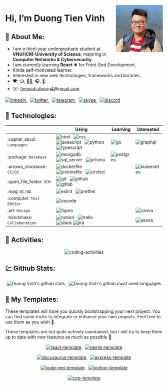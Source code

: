<img align="right"
src="https://raw.githubusercontent.com/DuckyMomo20012/DuckyMomo20012/main/assets/avatar.jpg"
height="150px" width="150px" alt="Duong Vinh avatar" title="Hi, nice to meet
you! 🤖"/>

# Hi, I’m Duong Tien Vinh

## :unicorn: About Me:

- I am a third-year undergraduate student at <b>VNUHCM-University of
  Science</b>, majoring in <b>Computer Networks & Cybersecurity</b>.
- I am currently learning <b>React :atom_symbol:</b> for Front-End Development.
- Kinda self-motivated learner.
- Interested in new web technologies, frameworks and libraries.
- :heart:: :tv:, :man_technologist:, :headphones:, :badminton:.
- :envelope:: tienvinh.duong4@gmail.com

<a href="https://www.linkedin.com/in/duong-tien-vinh">
    <img src="https://cdn.jsdelivr.net/gh/devicons/devicon/icons/linkedin/linkedin-original.svg" height="32px" width="32px" alt="linkedin" title="My LinkedIn profile"/>
</a>
&nbsp;
<a href="https://twitter.com/duckymomo20012">
    <img src="https://user-images.githubusercontent.com/64480713/181669651-ecc731ff-a047-4ea0-9dab-9a6fd8478a4f.svg" height="32px" width="32px" alt="twitter" title="My Twitter account"/>
</a>
&nbsp;
<a href="https://t.me/duckymomo20012">
    <img src="https://user-images.githubusercontent.com/64480713/181579009-2851ced3-3ef9-4008-84c7-7f222c37c25b.svg" height="32px" width="32px" alt="telegram" title="My Telegram account"/>
</a>
&nbsp;
<a href="https://join.skype.com/invite/xabx5AI61PJc">
    <img src="https://user-images.githubusercontent.com/64480713/181579136-7ddffd39-476d-4212-af24-737ae02a7071.svg" height="32px" width="32px" alt="skype" title="My Skype account"/>
</a>
&nbsp;
<a href="https://discordapp.com/users/509778560224067605/">
    <img src="https://user-images.githubusercontent.com/64480713/181579318-2ce0865b-990a-43fd-a49a-2fb80df07164.svg" height="32px" width="32px" alt="discord" title="My Dicord account"/>
</a>

## :robot: Technologies:

<table>
    <thead>
        <tr>
            <th></th>
            <th>Using</th>
            <th>Learning</th>
            <th>Interested</th>
        </tr>
    </thead>
    <tbody>
        <tr>
            <td>:capital_abcd: <code>Languages</code></td>
            <td>
                <img src="https://cdn.jsdelivr.net/gh/devicons/devicon/icons/html5/html5-original.svg" height="32px" alt="html" title="HTML"/>
                &nbsp;
                <img src="https://cdn.jsdelivr.net/gh/devicons/devicon/icons/css3/css3-original.svg" height="32px" alt="css" title="CSS"/>
                &nbsp;
                <img src="https://cdn.jsdelivr.net/gh/devicons/devicon/icons/javascript/javascript-original.svg" height="32px" alt="javascript" title="Javascript"/>
                &nbsp;
                <img src="https://cdn.jsdelivr.net/gh/devicons/devicon/icons/python/python-original.svg" height="32px" alt="python" title="Python"/>
                &nbsp;
                <img src="https://cdn.jsdelivr.net/gh/devicons/devicon/icons/typescript/typescript-original.svg" height="32px" alt="typescript" title="Typescript"/>
            </td>
            <td>
                <img src="https://cdn.jsdelivr.net/gh/devicons/devicon/icons/go/go-original.svg" height="32px" alt="go" title="Go"/>
            </td>
            <td>
                <img src="https://cdn.jsdelivr.net/gh/devicons/devicon/icons/graphql/graphql-plain.svg" height="32px" alt="graphql" title="GraphQL"/>
            </td>
        </tr>
        <tr>
            <td>:package: <code>Database</code></td>
            <td>
                <img src="https://cdn.jsdelivr.net/gh/devicons/devicon/icons/mongodb/mongodb-original.svg" height="32px" alt="mongodb" title="MongoDB"/>
                &nbsp;
                <img src="https://cdn.jsdelivr.net/gh/devicons/devicon/icons/microsoftsqlserver/microsoftsqlserver-plain.svg" height="32px" alt="sql_server" title="SQL Server"/>
                &nbsp;
                <img src="https://user-images.githubusercontent.com/64480713/181584158-7624dc4d-6be3-4deb-9410-f79977404ba2.svg" height="32px" alt="prisma" title="Prisma"/>
            </td>
            <td>
                <img src="https://cdn.jsdelivr.net/gh/devicons/devicon/icons/postgresql/postgresql-original-wordmark.svg" height="32px" alt="postgres" title="Postgres"/>
            </td>
            <td>
            </td>
        </tr>
        <tr>
            <td>:arrows_clockwise: <code>CI/CD</code></td>
            <td>
                <img src="https://cdn.jsdelivr.net/gh/devicons/devicon/icons/docker/docker-original.svg" height="32px" alt="dockerfile" title="Docker"/>
                &nbsp;
                <img src="https://cdn.jsdelivr.net/gh/devicons/devicon/icons/jenkins/jenkins-original.svg" height="32px" alt="jenkinsfile" title="Jenkins"/>
                &nbsp;
                <img src="https://cdn.jsdelivr.net/gh/devicons/devicon/icons/circleci/circleci-plain-wordmark.svg" height="32px" alt="circleci" title="CircleCI"/>
            </td>
            <td>
            </td>
            <td>
                <img src="https://user-images.githubusercontent.com/64480713/213927246-c4deafeb-67cb-4fca-8829-576dfbbfdd3a.svg" height="32px" alt="kubernetes" title="Kubernetes"/>
            </td>
        </tr>
        <tr>
            <td>:open_file_folder: <code>SCM</code></td>
            <td>
                <img src="https://cdn.jsdelivr.net/gh/devicons/devicon/icons/git/git-original.svg" height="32px" alt="git" title="Git"/>
                &nbsp;
                <img src="https://cdn.jsdelivr.net/gh/devicons/devicon/icons/github/github-original.svg" height="32px" alt="github" title="Github"/>
                &nbsp;
                <img src="https://cdn.jsdelivr.net/gh/devicons/devicon/icons/gitlab/gitlab-original.svg" height="32px" alt="gitlab" title="Gitlab"/>
            </td>
            <td>
            </td>
            <td>
            </td>
        </tr>
        <tr>
            <td>:mag: <code>QC/QA</code></td>
            <td>
                <img src="https://cdn.jsdelivr.net/gh/devicons/devicon/icons/eslint/eslint-original.svg" height="32px" alt="eslint" title="ESLint"/>
                &nbsp;
                <img src="https://user-images.githubusercontent.com/64480713/181583557-ade2b505-e057-4d6c-93ce-7d30a7878303.svg" height="32px" alt="prettier" title="Prettier"/>
            </td>
            <td>
            </td>
            <td>
            </td>
        </tr>
        <tr>
            <td>:computer: <code>Text Editor</code></td>
            <td>
                <img src="https://cdn.jsdelivr.net/gh/devicons/devicon/icons/vscode/vscode-original.svg" height="32px" alt="vscode" title="VSCode"/>
            </td>
            <td>
            </td>
            <td>
            </td>
        </tr>
        <tr>
            <td>:art: <code>Design</code></td>
            <td>
                <img src="https://cdn.jsdelivr.net/gh/devicons/devicon/icons/figma/figma-original.svg" height="32px" alt="figma" title="Figma"/>
            </td>
            <td>
            </td>
            <td>
                <img src="https://cdn.jsdelivr.net/gh/devicons/devicon/icons/canva/canva-original.svg" height="32px" alt="canva" title="Canva"/>
            </td>
        </tr>
        <tr>
            <td>:handshake: <code>Collaboration</code></td>
            <td>
                <img src="https://user-images.githubusercontent.com/64480713/181582754-02447383-0a9b-4f40-8bb1-5b14b41f8c60.svg" height="32px" alt="notion" title="Notion"/>
                &nbsp;
                <!-- Source: https://atlassian.design/resources/logo-library -->
                <img src="https://user-images.githubusercontent.com/64480713/213927197-8c896829-476c-4ad7-b19c-1edff6cb2ad4.svg" height="32px" alt="trello" title="Trello"/>
                &nbsp;
                <img src="https://cdn.jsdelivr.net/gh/devicons/devicon/icons/slack/slack-original.svg" height="32px" alt="slack" title="Slack"/>
                <!-- Source: https://atlassian.design/resources/logo-library -->
                <img src="https://user-images.githubusercontent.com/64480713/213927110-4ce88d77-e5ea-4806-961d-0ef0166d5978.svg" height="32px" alt="jira" title="Jira"/>
            </td>
            <td>
            </td>
            <td>
                <!-- Source: https://asana.com/brand -->
                <img src="https://user-images.githubusercontent.com/64480713/213927473-5c444e3a-ecbe-4a54-aee6-fefc593760e8.svg" height="32px" alt="asana" title="Asana"/>
            </td>
        </tr>
    </tbody>
</table>

## :crab: Activities:

<p align="center">
    <img
    src="https://wakatime.com/share/@duckymomo20012/e8e15f75-bcf6-4111-85a6-be6d337a7891.svg"
    height="80%" width="80%" alt="coding-activities" title="My Coding Activities"/>
</p>

## :chart: Github Stats:

<!-- Light Mode:
    - title_color= #FFB2BA
    - text_color= #ECE0E0
    - icon_color= #E8C08F
    - bg_color= #524344

    Top Languages config:
    - layout=compact
    - langs_count=10 -->

<!-- Dark Mode:
    - title_color= #B7C4FF
    - text_color= #E4E1E6
    - icon_color= #E5BAD9
    - bg_color= #45464F

    Top Languages config:
    - layout=compact
    - langs_count=10 -->

<p align="center">
    <picture>
        <source media="(prefers-color-scheme: dark)" srcset="https://duckymomo20012-github-readme-stats.vercel.app/api?username=DuckyMomo20012&show_icons=true&title_color=FFB2BA&text_color=ECE0E0&icon_color=E8C08F&bg_color=524344" alt="Duong Vinh's github stats" title="My statistics">
        <img align="center" src="https://duckymomo20012-github-readme-stats.vercel.app/api?username=DuckyMomo20012&show_icons=true&title_color=B7C4FF&text_color=E4E1E6&icon_color=E5BAD9&bg_color=45464F" alt="Duong Vinh's github stats" title="My statistics"/>
    </picture>
    &nbsp;
    <picture>
        <source media="(prefers-color-scheme: dark)" srcset="https://duckymomo20012-github-readme-stats.vercel.app/api/top-langs/?username=DuckyMomo20012&layout=compact&langs_count=10&&title_color=FFB2BA&text_color=ECE0E0&icon_color=E8C08F&bg_color=524344" alt="Duong Vinh's github most used languages" title="My most used languages">
        <img align="center" src="https://duckymomo20012-github-readme-stats.vercel.app/api/top-langs/?username=DuckyMomo20012&layout=compact&langs_count=10&&title_color=B7C4FF&text_color=E4E1E6&icon_color=E5BAD9&bg_color=45464F" alt="Duong Vinh's github most used languages" title="My most used languages"/>
    </picture>
</p>

## :whale: My Templates:

These templates will have you quickly bootstrapping your next project. You can
find some tricks to integrate or enhance your own projects. Feel free to use
them as you wish 🥰.

These templates are not quite actively maintained, but I will try to keep them
up to date with new features as much as possible 🌱.

<p align="center">
    <a href="https://github.com/DuckyMomo20012/react-template">
      <picture>
          <source media="(prefers-color-scheme: dark)" srcset="https://duckymomo20012-github-readme-stats.vercel.app/api/pin/?username=DuckyMomo20012&repo=react-template&title_color=FFB2BA&text_color=ECE0E0&icon_color=E8C08F&bg_color=524344" alt="react-template" title="React Template">
          <img align="center" src="https://duckymomo20012-github-readme-stats.vercel.app/api/pin/?username=DuckyMomo20012&repo=react-template&title_color=B7C4FF&text_color=E4E1E6&icon_color=E5BAD9&bg_color=45464F" alt="react-template" title="React Template"/>
      </picture>
    </a>
    &nbsp;
    <a href="https://github.com/DuckyMomo20012/nextjs-template">
        <picture>
            <source media="(prefers-color-scheme: dark)" srcset="https://duckymomo20012-github-readme-stats.vercel.app/api/pin/?username=DuckyMomo20012&repo=nextjs-template&title_color=FFB2BA&text_color=ECE0E0&icon_color=E8C08F&bg_color=524344" alt="nextjs-template" title="NextJS Template">
            <img align="center" src="https://duckymomo20012-github-readme-stats.vercel.app/api/pin/?username=DuckyMomo20012&repo=nextjs-template&title_color=B7C4FF&text_color=E4E1E6&icon_color=E5BAD9&bg_color=45464F" alt="nextjs-template" title="NextJS Template"/>
        </picture>
    </a>
</p>

<p align="center">
    <a href="https://github.com/DuckyMomo20012/docusaurus-template">
        <picture>
            <source media="(prefers-color-scheme: dark)" srcset="https://duckymomo20012-github-readme-stats.vercel.app/api/pin/?username=DuckyMomo20012&repo=docusaurus-template&title_color=FFB2BA&text_color=ECE0E0&icon_color=E8C08F&bg_color=524344" alt="docusaurus-template" title="Docusaurus Template">
            <img align="center" src="https://duckymomo20012-github-readme-stats.vercel.app/api/pin/?username=DuckyMomo20012&repo=docusaurus-template&title_color=B7C4FF&text_color=E4E1E6&icon_color=E5BAD9&bg_color=45464F" alt="docusaurus-template" title="Docusaurus Template"/>
        </picture>
    </a>
    &nbsp;
    <a href="https://github.com/DuckyMomo20012/express-template">
        <picture>
            <source media="(prefers-color-scheme: dark)" srcset="https://duckymomo20012-github-readme-stats.vercel.app/api/pin/?username=DuckyMomo20012&repo=express-template&title_color=FFB2BA&text_color=ECE0E0&icon_color=E8C08F&bg_color=524344" alt="express-template" title="ExpressJS Template">
            <img align="center" src="https://duckymomo20012-github-readme-stats.vercel.app/api/pin/?username=DuckyMomo20012&repo=express-template&title_color=B7C4FF&text_color=E4E1E6&icon_color=E5BAD9&bg_color=45464F" alt="express-template" title="ExpressJS Template"/>
        </picture>
    </a>
</p>

<p align="center">
    <a href="https://github.com/DuckyMomo20012/node-red-template">
        <picture>
            <source media="(prefers-color-scheme: dark)" srcset="https://duckymomo20012-github-readme-stats.vercel.app/api/pin/?username=DuckyMomo20012&repo=node-red-template&title_color=FFB2BA&text_color=ECE0E0&icon_color=E8C08F&bg_color=524344" alt="node-red-template" title="Node-RED Template">
            <img align="center" src="https://duckymomo20012-github-readme-stats.vercel.app/api/pin/?username=DuckyMomo20012&repo=node-red-template&title_color=B7C4FF&text_color=E4E1E6&icon_color=E5BAD9&bg_color=45464F" alt="node-red-template" title="Node-RED Template"/>
        </picture>
    </a>
    &nbsp;
    <a href="https://github.com/DuckyMomo20012/python-template">
        <picture>
            <source media="(prefers-color-scheme: dark)" srcset="https://duckymomo20012-github-readme-stats.vercel.app/api/pin/?username=DuckyMomo20012&repo=python-template&title_color=FFB2BA&text_color=ECE0E0&icon_color=E8C08F&bg_color=524344" alt="python-template" title="Python Template">
            <img align="center" src="https://duckymomo20012-github-readme-stats.vercel.app/api/pin/?username=DuckyMomo20012&repo=python-template&title_color=B7C4FF&text_color=E4E1E6&icon_color=E5BAD9&bg_color=45464F" alt="python-template" title="Python Template"/>
        </picture>
    </a>
</p>

<p align="center">
    <a href="https://github.com/DuckyMomo20012/cpp-template">
        <picture>
            <source media="(prefers-color-scheme: dark)" srcset="https://duckymomo20012-github-readme-stats.vercel.app/api/pin/?username=DuckyMomo20012&repo=cpp-template&title_color=FFB2BA&text_color=ECE0E0&icon_color=E8C08F&bg_color=524344" alt="cpp-template" title="CPP Template">
            <img align="center" src="https://duckymomo20012-github-readme-stats.vercel.app/api/pin/?username=DuckyMomo20012&repo=cpp-template&title_color=B7C4FF&text_color=E4E1E6&icon_color=E5BAD9&bg_color=45464F" alt="cpp-template" title="CPP Template"/>
        </picture>
    </a>
</p>
